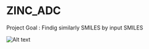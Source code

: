 # ZINC_ADC
Project Goal : Findig similarly SMILES by input SMILES

![Alt text](G:\ADD2_yong\PPTs\ZINC_ADC.VS_concept.jpg)
